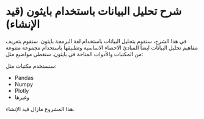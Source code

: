 # شرح تحليل البيانات باستخدام بايثون (قيد الإنشاء)

في هذا الشرح، سنقوم بتحليل البيانات باستخدام لغة البرمجة بايثون. سنقوم بتعريف مفاهيم تحليل البيانات ايضا المبادئ الاحصاء الاساسية وتطبيقها باستخدام مجموعة متنوعة من المكتبات والأدوات المتاحة في بايثون. سنغطي مواضيع مثل:

سنستخدم مكتبات مثل:

- Pandas
- Numpy
- Plotly
- وغيرها

 هذا المشروع مازال قيد الإنشاء.
